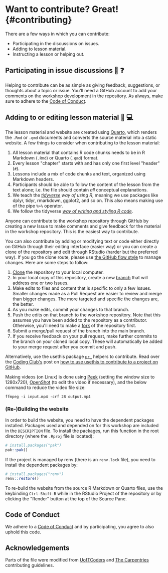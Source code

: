 # Want to contribute? Great! {#contributing}

There are a few ways in which you can contribute:

-   Participating in the discussions on issues.
-   Adding to lesson material.
-   Instructing a lesson or helping out.

## Participating in issue discussions :thought_balloon: :question:

Helping to contribute can be as simple as giving feedback, suggestions,
or thoughts about a topic or issue. You'll need a GitHub account to add
your comments on the workshop development in the repository. As always,
make sure to adhere to the [Code of Conduct](CODE_OF_CONDUCT.md).

## Adding to or editing lesson material :pencil: :computer:

The lesson material and website are created using
[Quarto](https://quarto.org/), which renders the `.Rmd` or `.qmd`
documents and converts the source material into a static website. A few
things to consider when contributing to the lesson material:

1.  All lesson material that contains R code chunks needs to be in R
    Markdown (`.Rmd`) or Quarto (`.qmd`) format.
2.  Every lesson "chapter" starts with and has only one first level
    "header" (`#`).
3.  Lessons include a mix of code chunks and text, organized using
    Markdown headers.
4.  Participants should be able to follow the content of the lesson from
    the text alone; i.e. the file should contain *all* conceptual
    explanations.
5.  We teach the [*tidyverse*](https://www.tidyverse.org/) *way of using
    R*, meaning we use packages like dplyr, tidyr, rmarkdown, ggplot2,
    and so on. This also means making use of the pipe `%>%` operator.
6.  We follow the tidyverse [*way of writing and styling R
    code*](https://style.tidyverse.org/).

Anyone can contribute to the workshop repository through GitHub by
creating a new Issue to make comments and give feedback for the material
in the workshop repository. This is the easiest way to contribute.

You can also contribute by adding or modifying text or code either
directly on GitHub through their editing interface (easier way) or you
can create a clone of the repository and edit through RStudio (harder
but the preferred way). If you go the clone route, please use [the
GitHub flow style](https://guides.github.com/introduction/flow/) to
manage changes. Here are some steps to follow:

1.  [Clone](https://help.github.com/articles/cloning-a-repository/) the
    repository to your local computer.
2.  In your local copy of this repository, create a new
    [branch](https://help.github.com/articles/about-branches/) that will
    address one or two Issues.
3.  Make edits to files and content that is specific to only a few
    Issues. Smaller changes made as a Pull Request are easier to review
    and merge than bigger changes. The more targeted and specific the
    changes are, the better.
4.  As you make edits, commit your changes to that branch.
5.  Push the edits on that branch to the workshop repository. Note that
    this assumes you have been added to the repository as a contributor.
    Otherwise, you'll need to make a
    [fork](https://docs.github.com/en/get-started/quickstart/fork-a-repo)
    of the repository first.
6.  Submit a merge/pull request of the branch into the main branch.
7.  If you receive feedback on your pull request, make further commits
    to the branch on your cloned local copy. These will automatically be
    added to your merge request after you commit and push.

Alternatively, use the usethis package
[`pr_`](https://usethis.r-lib.org/articles/pr-functions.html) helpers to
contribute. Read over the [Coding
Club's](https://coding-club.rostools.org) post on [how to use usethis to
contribute to a project on
GitHub](https://coding-club.rostools.org/posts/branches-and-actions/).

Making videos (on Linux) is done using
[Peek](https://github.com/phw/peek) (setting the window size to
1280x720), [OpenShot](https://www.openshot.org/) (to edit the video if
necessary), and the below command to reduce the video file size:

```
ffmpeg -i input.mp4 -crf 28 output.mp4
```

### (Re-)Building the website

In order to build the website, you need to have the dependent packages
installed. Packages used and depended on for this workshop are included
in the `DESCRIPTION` file. To install the packages, run this function in
the root directory (where the `.Rproj` file is located):

``` r
# install.packages("pak")
pak::pak()
```

If the project is managed by renv (there is an `renv.lock` file), you
need to install the dependent packages by:

``` r
# install.packages("renv")
renv::restore()
```

To re-build the website from the source R Markdown or Quarto files, use
the keybinding `Ctrl-Shift-B` while in the RStudio Project of the
repository or by clicking the "Render" button at the top of the Source
Pane.

## Code of Conduct

We adhere to a [Code of Conduct](CODE_OF_CONDUCT.md) and by
participating, you agree to also uphold this code.

## Acknowledgements

Parts of the file were modified from
[UofTCoders](https://github.com/UofTCoders/studyGroup/blob/gh-pages/CONTRIBUTING.md)
and [The
Carpentries](https://docs.carpentries.org/topic_folders/hosts_instructors/hosts_instructors_checklist.html#instructor-checklist)
contributing guidelines.
